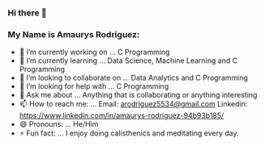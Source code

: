 ### Hi there 👋



### My Name is Amaurys Rodriguez:

- 🔭 I’m currently working on ... C Programming
- 🌱 I’m currently learning ... Data Science, Machine Learning and C Programming
- 👯 I’m looking to collaborate on ...  Data Analytics and C Programming
- 🤔 I’m looking for help with ...  C Programming
- 💬 Ask me about ... Anything that is collaborating or anything interesting
- 📫 How to reach me: ... Email: arodriguez5534@gmail.com   Linkedin: https://www.linkedin.com/in/amaurys-rodriguez-94b93b185/
- 😄 Pronouns: ... He/Him
- ⚡ Fun fact: ... I enjoy doing calisthenics and meditating every day. 
